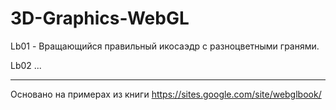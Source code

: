 # 3D-Graphics-WebGL

Lb01 - Вращающийся правильный икосаэдр с разноцветными гранями.

Lb02 ...


______________________________________________________________________
Основано на примерах из книги https://sites.google.com/site/webglbook/

